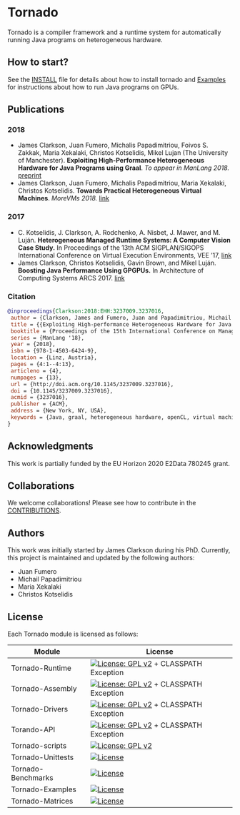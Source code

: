 # Tornado

Tornado is a compiler framework and a runtime system for automatically running Java programs on heterogeneous hardware. 

## How to start? 

See the [INSTALL](https://github.com/beehive-lab/tornado/blob/master/INSTALL.md) file for details about how to install tornado and [Examples](https://github.com/beehive-lab/tornado/blob/master/assembly/src/docs/2_EXAMPLES.md) for instructions about how to run Java programs on GPUs. 


## Publications

### 2018 

* James Clarkson, Juan Fumero, Michalis Papadimitriou, Foivos S. Zakkak, Maria Xekalaki, Christos Kotselidis, Mikel Lujan (The University of Manchester). **Exploiting High-Performance Heterogeneous Hardware for Java Programs using Graal**. *To appear in ManLang 2018.* [preprint](https://www.researchgate.net/publication/327097904_Exploiting_High-Performance_Heterogeneous_Hardware_for_Java_Programs_using_Graal)
* James Clarkson, Juan Fumero, Michalis Papadimitriou, Maria Xekalaki, Christos Kotselidis. **Towards Practical Heterogeneous Virtual Machines**. *MoreVMs 2018.* [link](https://dl.acm.org/citation.cfm?id=3191730)

### 2017 

* C. Kotselidis, J. Clarkson, A. Rodchenko, A. Nisbet, J. Mawer, and M. Luján. **Heterogeneous Managed Runtime Systems: A Computer Vision Case Study.** In Proceedings of the 13th ACM SIGPLAN/SIGOPS International Conference on Virtual Execution Environments, VEE ’17, [link](http://doi.acm.org/10.1145/3050748.)
* James Clarkson, Christos Kotselidis, Gavin Brown, and Mikel Luján. **Boosting Java Performance Using GPGPUs.** In Architecture of Computing Systems ARCS 2017. [link](https://arxiv.org/abs/1508.06791)

### Citation

```bibtex
@inproceedings{Clarkson:2018:EHH:3237009.3237016,
 author = {Clarkson, James and Fumero, Juan and Papadimitriou, Michail and Zakkak, Foivos S. and Xekalaki, Maria and Kotselidis, Christos and Luj\'{a}n, Mikel},
 title = {{Exploiting High-performance Heterogeneous Hardware for Java Programs Using Graal}},
 booktitle = {Proceedings of the 15th International Conference on Managed Languages \& Runtimes},
 series = {ManLang '18},
 year = {2018},
 isbn = {978-1-4503-6424-9},
 location = {Linz, Austria},
 pages = {4:1--4:13},
 articleno = {4},
 numpages = {13},
 url = {http://doi.acm.org/10.1145/3237009.3237016},
 doi = {10.1145/3237009.3237016},
 acmid = {3237016},
 publisher = {ACM},
 address = {New York, NY, USA},
 keywords = {Java, graal, heterogeneous hardware, openCL, virtual machine},
} 

```

## Acknowledgments

This work is partially funded by the EU Horizon 2020 E2Data 780245 grant.

## Collaborations

We welcome collaborations! Please see how to contribute in the [CONTRIBUTIONS](https://github.com/beehive-lab/tornado/blob/master/CONTRIBUTIONS.md).


## Authors 

This work was initially started by James Clarkson during his PhD. 
Currently, this project is maintained and updated by the following authors:

* Juan Fumero
* Michail Papadimitriou
* Maria Xekalaki 
* Christos Kotselidis

## License

Each Tornado module is licensed as follows:

|  Module | License  |
|---|---|
| Tornado-Runtime  | [![License: GPL v2](https://img.shields.io/badge/License-GPL%20v2-blue.svg)](https://www.gnu.org/licenses/old-licenses/gpl-2.0.en.html) + CLASSPATH Exception  |
| Tornado-Assembly  | [![License: GPL v2](https://img.shields.io/badge/License-GPL%20v2-blue.svg)](https://www.gnu.org/licenses/old-licenses/gpl-2.0.en.html) + CLASSPATH Exception |
| Tornado-Drivers |  [![License: GPL v2](https://img.shields.io/badge/License-GPL%20v2-blue.svg)](https://www.gnu.org/licenses/old-licenses/gpl-2.0.en.html) + CLASSPATH Exception |
| Torando-API  | [![License: GPL v2](https://img.shields.io/badge/License-GPL%20v2-blue.svg)](https://www.gnu.org/licenses/old-licenses/gpl-2.0.en.html) + CLASSPATH Exception |
| Tornado-scripts |  [![License: GPL v2](https://img.shields.io/badge/License-GPL%20v2-blue.svg)](https://www.gnu.org/licenses/old-licenses/gpl-2.0.en.html) |
| Tornado-Unittests |  [![License](https://img.shields.io/badge/License-Apache%202.0-blue.svg)](https://opensource.org/licenses/Apache-2.0) |
| Tornado-Benchmarks | [![License](https://img.shields.io/badge/License-Apache%202.0-blue.svg)](https://opensource.org/licenses/Apache-2.0)  |
| Tornado-Examples |  [![License](https://img.shields.io/badge/License-Apache%202.0-blue.svg)](https://opensource.org/licenses/Apache-2.0) |
| Tornado-Matrices  |  [![License](https://img.shields.io/badge/License-Apache%202.0-blue.svg)](https://opensource.org/licenses/Apache-2.0) |

